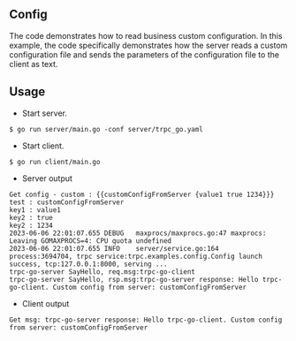 ## Config

The code demonstrates how to read business custom configuration.
In this example, the code specifically demonstrates how the server reads a custom configuration file and sends the parameters of the configuration file to the client as text.

## Usage

* Start server.

```shell
$ go run server/main.go -conf server/trpc_go.yaml
```

* Start client.

```shell
$ go run client/main.go
```

* Server output

```
Get config - custom : {{customConfigFromServer {value1 true 1234}}} 
test : customConfigFromServer 
key1 : value1 
key2 : true 
key2 : 1234 
2023-06-06 22:01:07.655 DEBUG   maxprocs/maxprocs.go:47 maxprocs: Leaving GOMAXPROCS=4: CPU quota undefined
2023-06-06 22:01:07.655 INFO    server/service.go:164   process:3694704, trpc service:trpc.examples.config.Config launch success, tcp:127.0.0.1:8000, serving ...
trpc-go-server SayHello, req.msg:trpc-go-client
trpc-go-server SayHello, rsp.msg:trpc-go-server response: Hello trpc-go-client. Custom config from server: customConfigFromServer
```

* Client output

```
Get msg: trpc-go-server response: Hello trpc-go-client. Custom config from server: customConfigFromServer
```
